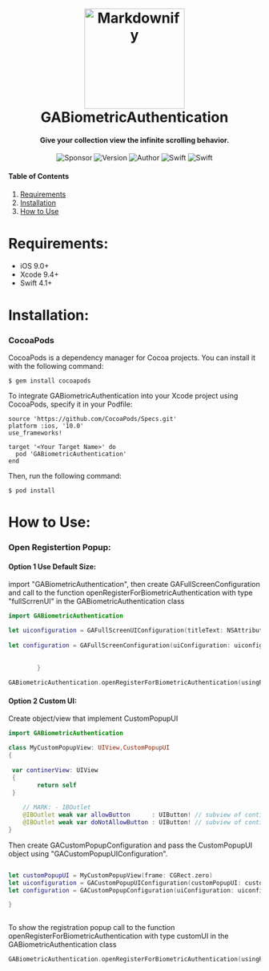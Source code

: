 <h1 align="center">
  <a href="https://www.gini-apps.com/"><img src="https://cdn.xplace.com/companyLogo/u/e/uedrxh.png" alt="Markdownify" width="200"></a>
  <br>
  GABiometricAuthentication
  <br>
</h1>

<h4 align="center">Give your collection view the infinite scrolling behavior.</h4>

<p align="center">
  <img alt="Sponsor" src="https://img.shields.io/badge/sponsor-Gini--Apps-brightgreen.svg">
  <img alt="Version" src="https://img.shields.io/badge/pod-v1.0.0-blue.svg">
  <img alt="Author" src="https://img.shields.io/badge/author-Ido Meirov-yellow.svg">
  <img alt="Swift" src="https://img.shields.io/badge/swift-4.1%2B-orange.svg">
  <img alt="Swift" src="https://img.shields.io/badge/platform-ios-lightgrey.svg">
</p>

#### Table of Contents  
1. [Requirements](#requirements)
2. [Installation](#installation)
3. [How to Use](#howToUse) 

<a name="requirements"/>

# Requirements:
* iOS 9.0+ 
* Xcode 9.4+
* Swift 4.1+

<a name="installation"/>

# Installation:

### CocoaPods
CocoaPods is a dependency manager for Cocoa projects. You can install it with the following command:
```
$ gem install cocoapods
```
To integrate GABiometricAuthentication into your Xcode project using CocoaPods, specify it in your Podfile:
```
source 'https://github.com/CocoaPods/Specs.git'
platform :ios, '10.0'
use_frameworks!

target '<Your Target Name>' do
  pod 'GABiometricAuthentication'
end
```
Then, run the following command:
```
$ pod install
```

<a name="howToUse"/>

# How to Use:

### Open Registertion Popup:

#### Option 1 Use Default Size:

import "GABiometricAuthentication", then create GAFullScreenConfiguration and call to the function openRegisterForBiometricAuthentication with type "fullScrrenUI" in the GABiometricAuthentication class

```swift
import GABiometricAuthentication

let uiconfiguration = GAFullScreenUIConfiguration(titleText: NSAttributedString(string: "title"), descriptionText: NSAttributedString(string: "description"), backgroundColor: .white, centerImage: UIImage(named: "touch-id"), allowButtonConfiguration: GAFullScreenButtonConfiguration(backgroundColor: .black, textColor: .white, text: "Allow"), dontAllowButtonConfiguration: GAFullScreenButtonConfiguration(backgroundColor: .black, textColor: .white, text: "Do not Allow"))
        
let configuration = GAFullScreenConfiguration(uiConfiguration: uiconfiguration, localizedReason: "enter for password") { (result) in
            
            
        }
        
GABiometricAuthentication.openRegisterForBiometricAuthentication(usingRegisterType: .fullScrrenUI(configuration), inViewController: self)
```
#### Option 2 Custom UI:

Create object/view that implement CustomPopupUI 

```swift
import GABiometricAuthentication

class MyCustomPopupView: UIView,CustomPopupUI
{
 
 var continerView: UIView
 {
        return self
 }
    
    // MARK: - IBOutlet
    @IBOutlet weak var allowButton      : UIButton! // subview of continerView
    @IBOutlet weak var doNotAllowButton : UIButton! // subview of continerView
}
```

Then create GACustomPopupConfiguration and pass the CustomPopupUI object using "GACustomPopupUIConfiguration".
```swift

let customPopupUI = MyCustomPopupView(frame: CGRect.zero)
let uiconfiguration = GACustomPopupUIConfiguration(customPopupUI: customPopupUI, popupSize: CGSize(width: 309.0, height: 284.0))
let configuration = GACustomPopupConfiguration(uiConfiguration: uiconfiguration, localizedReason: "enter for password") { (result) in

}
        
```
To show the registration popup call to the function openRegisterForBiometricAuthentication with type customUI in the GABiometricAuthentication class
```swift
GABiometricAuthentication.openRegisterForBiometricAuthentication(usingRegisterType: .customUI(configuration), inViewController: self)
```
